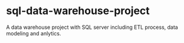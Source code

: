 # sql-data-warehouse-project
A data warehouse project with SQL server including ETL process, data modeling and anlytics.
